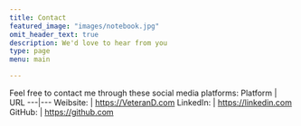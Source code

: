 ```yaml
---
title: Contact
featured_image: "images/notebook.jpg"
omit_header_text: true
description: We'd love to hear from you
type: page
menu: main

---
```

Feel free to contact me through these social media platforms:
Platform | URL
---|---
Weibsite: | https://VeteranD.com
LinkedIn: | https://linkedin.com
GitHub: | https://github.com 

<!-- This is an example of a custom shortcode that you can put right into your content. You will need to add a form action to the the shortcode to make it work. Check out [Formspree](https://formspree.io/) for a simple, free form service.

{{< form-contact action="https://example.com"  >}} -->
